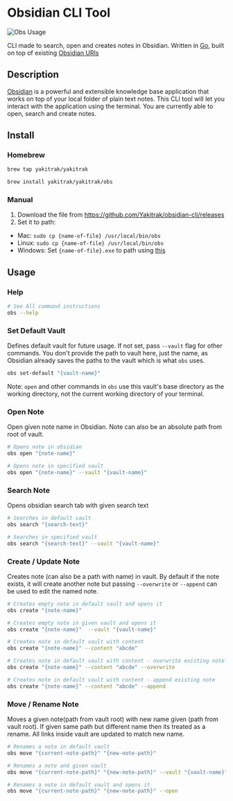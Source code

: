 # Obsidian CLI Tool

![Obs Usage](./docs/obs-usage.png)

CLI made to search, open and creates notes in Obsidian. Written in [Go](https://go.dev/), built on top of existing [Obsidian URIs](https://help.obsidian.md/Advanced+topics/Using+obsidian+URI)

## Description

[Obsidian](https://obsidian.md/) is a powerful and extensible knowledge base application
that works on top of your local folder of plain text notes. This CLI tool will let you interact with the application using the terminal. You are currently able to open, search and create notes.

## Install

### Homebrew

```Bash
brew tap yakitrak/yakitrak
```

```Bash
brew install yakitrak/yakitrak/obs
```

### Manual

1. Download the file from https://github.com/Yakitrak/obsidian-cli/releases
2. Set it to path:

- Mac: `sudo cp {name-of-file} /usr/local/bin/obs`
- Linux: `sudo cp {name-of-file} /usr/local/bin/obs`
- Windows: Set `{name-of-file}.exe` to path using [this](https://www.architectryan.com/2018/03/17/add-to-the-path-on-windows-10/)

## Usage

### Help

```bash
# See All command instructions
obs --help
```

### Set Default Vault

Defines default vault for future usage. If not set, pass `--vault` flag for other commands. You don't provide the path to vault here, just the name, as Obsidian already saves the paths to the vault which is what `obs` uses.

```bash
obs set-default "{vault-name}"
```

Note: `open` and other commands in `obs` use this vault's base directory as the working directory, not the current working directory of your terminal.

### Open Note

Open given note name in Obsidian. Note can also be an absolute path from root of vault.

```bash
# Opens note in obsidian
obs open "{note-name}"

# Opens note in specified vault
obs open "{note-name}" --vault "{vault-name}"

```

### Search Note

Opens obsidian search tab with given search text

```bash
# Searches in default vault
obs search "{search-text}"

# Searches in specified vault
obs search "{search-text}" --vault "{vault-name}"

```

### Create / Update Note

Creates note (can also be a path with name) in vault. By default if the note exists, it will create another note but passing `--overwrite` or `--append` can be used to edit the named note.

```bash
# Creates empty note in default vault and opens it
obs create "{note-name}"

# Creates empty note in given vault and opens it
obs create "{note-name}"  --vault "{vault-name}"

# Creates note in default vault with content
obs create "{note-name}" --content "abcde"

# Creates note in default vault with content - overwrite existing note
obs create "{note-name}" --content "abcde" --overwrite

# Creates note in default vault with content - append existing note
obs create "{note-name}" --content "abcde" --append

```

### Move / Rename Note

Moves a given note(path from vault root) with new name given (path from vault root). If given same path but different name then its treated as a rename. All links inside vault are updated to match new name.

```bash
# Renames a note in default vault
obs move "{current-note-path}" "{new-note-path}"

# Renames a note and given vault
obs move "{current-note-path}" "{new-note-path}" --vault "{vault-name}"

# Renames a note in default vault and opens it
obs move "{current-note-path}" "{new-note-path}" --open
```
